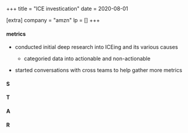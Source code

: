 +++
title = "ICE investication"
date = 2020-08-01

[extra]
company = "amzn"
lp = []
+++

#### metrics
- conducted initial deep research into ICEing and its various causes
  - categoried data into actionable and non-actionable

- started conversations with cross teams to help gather more metrics

#### S

#### T

#### A

#### R

